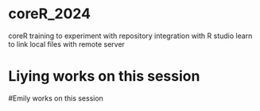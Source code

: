 # coreR_2024
coreR training to experiment with repository integration with R studio
learn to link local files with remote server

# Liying works on this session

#Emily works on this session
